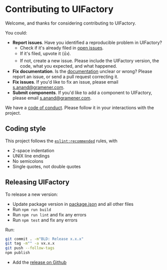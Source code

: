 # Contributing to UIFactory

Welcome, and thanks for considering contributing to UIFactory.

You could:

- **Report issues**. Have you identified a reproducible problem in UIFactory?
  - Check if it's already filed in [open issues](https://github.com/gramener/uifactory/issues/).
  - If it's filed, upvote it (👍).
  - If not, create a new issue. Please include the UIFactory version, the code, what you expected, and what happened.
- **Fix documentation**. Is the [documentation](https://github.com/gramener/uifactory/tree/master/docs/) unclear or wrong? Please report an issue, or send a pull request correcting it.
- **Fix issues**. If you'd like to fix an issue, please email <s.anand@gramener.com>.
- **Submit components**. If you'd like to add a component to UIFactory, please email <s.anand@gramener.com>.

We have a [code of conduct](CODE_OF_CONDUCT.md). Please follow it in your interactions with the project.


<!--
## TODO: Architecture
-->

## Coding style

This project follows the [`eslint:recommended`](https://eslint.org/docs/rules/) rules, with

- 2-space indentation
- UNIX line endings
- No semicolons
- Single quotes, not double quotes

## Releasing UIFactory

To release a new version:

- Update package version in [package.json](package.json) and all other files
- Run `npm run build`
- Run `npm run lint` and fix any errors
- Run `npm test` and fix any errors

Run:

```bash
git commit . -m"BLD: Release x.x.x"
git tag -m"" -a vx.x.x
git push --follow-tags
npm publish
```

- Add the [release on Github](https://github.com/gramener/uifactory/releases)
